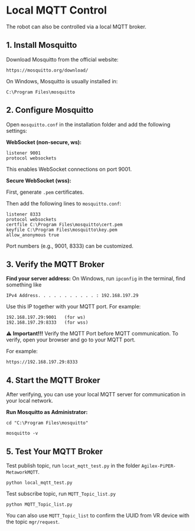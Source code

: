 # Local MQTT Control

The robot can also be controlled via a local MQTT broker.

## 1. Install Mosquitto
Download Mosquitto from the official website:

```
https://mosquitto.org/download/
```

On Windows, Mosquitto is usually installed in:
```
C:\Program Files\mosquitto
```

## 2. Configure Mosquitto

Open `mosquitto.conf` in the installation folder and add the following settings:

**WebSocket (non-secure, ws):**
```
listener 9001
protocol websockets
```
This enables WebSocket connections on port 9001.

**Secure WebSocket (wss):**

First, generate `.pem` certificates.

Then add the following lines to `mosquitto.conf`:

```
listener 8333
protocol websockets
certfile C:\Program Files\mosquitto\cert.pem
keyfile C:\Program Files\mosquitto\key.pem
allow_anonymous true
```

Port numbers (e.g., 9001, 8333) can be customized.

## 3. Verify the MQTT Broker

**Find your server address:**
On Windows, run `ipconfig` in the terminal, find something like

```
IPv4 Address. . . . . . . . . . . : 192.168.197.29
```

Use this IP together with your MQTT port. For example:

```
192.168.197.29:9001   (for ws)
192.168.197.29:8333   (for wss)
```

⚠️ **Important!!!**
Verify the MQTT Port before MQTT communication. 
To verify, open your browser and go to your MQTT port. 

For example:
```
https://192.168.197.29:8333
```

## 4. Start the MQTT Broker

After verifying, you can use your local MQTT server for communication in your local network.

**Run Mosquitto as Administrator:**

```
cd "C:\Program Files\mosquitto"
```

```
mosquitto -v
```

## 5. Test Your MQTT Broker

Test publish topic, run `locat_mqtt_test.py` in the folder `Agilex-PiPER-MetaworkMQTT`.

```
python local_mqtt_test.py
```

Test subscribe topic, run `MQTT_Topic_list.py`

```
python MQTT_Topic_list.py
```

You can also use `MQTT_Topic_list` to confirm the UUID from VR device with the topic `mgr/request`.


